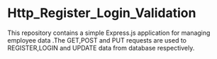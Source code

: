 # Http_Register_Login_Validation
This repository contains a simple Express.js application for managing employee data .The GET,POST and PUT requests  are used to REGISTER,LOGIN and UPDATE data from database respectively.

